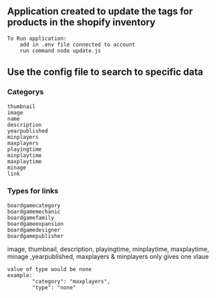 
## Application created to update the tags for products in the shopify inventory 
    To Run application:
        add in .env file connected to account
        run command node update.js
        
## Use the config file to search to specific data

### Categorys
    thumbnail
    image
    name
    description
    yearpublished
    minplayers
    maxplayers
    playingtime
    minplaytime
    maxplaytime
    minage
    link

### Types for links
    boardgamecategory
    boardgamemechanic
    boardgamefamily
    boardgameexpansion
    boardgamedesigner
    boardgamepublisher

image, thumbnail, description, playingtime, minplaytime, maxplaytime, minage ,yearpublished, maxplayers & minplayers only gives one vlaue
    
    value of type would be none 
    example:
            "category": "maxplayers",
            "type": "none"
